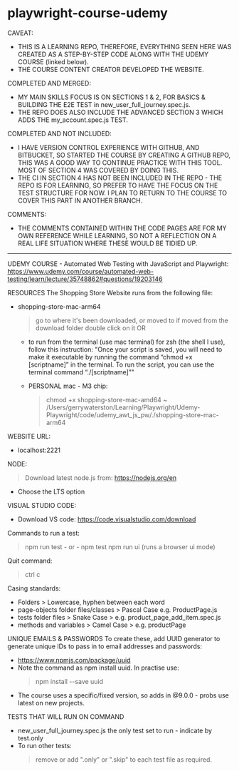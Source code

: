 # playwright-course-udemy
CAVEAT:
- THIS IS A LEARNING REPO, THEREFORE, EVERYTHING SEEN HERE WAS CREATED AS A STEP-BY-STEP CODE ALONG WITH THE UDEMY COURSE (linked below).
- THE COURSE CONTENT CREATOR DEVELOPED THE WEBSITE.

COMPLETED AND MERGED:
- MY MAIN SKILLS FOCUS IS ON SECTIONS 1 & 2, FOR BASICS & BUILDING THE E2E TEST in new_user_full_journey.spec.js.
- THE REPO DOES ALSO INCLUDE THE ADVANCED SECTION 3 WHICH ADDS THE my_account.spec.js TEST. 

COMPLETED AND NOT INCLUDED:
- I HAVE VERSION CONTROL EXPERIENCE WITH GITHUB, AND BITBUCKET, SO STARTED THE COURSE BY CREATING A GITHUB REPO, THIS WAS A GOOD WAY TO CONTINUE PRACTICE WITH THIS TOOL. MOST OF SECTION 4 WAS COVERED BY DOING THIS.
- THE CI IN SECTION 4 HAS NOT BEEN INCLUDED IN THE REPO - THE REPO IS FOR LEARNING, SO PREFER TO HAVE THE FOCUS ON THE TEST STRUCTURE FOR NOW. I PLAN TO RETURN TO THE COURSE TO COVER THIS PART IN ANOTHER BRANCH.

COMMENTS:
- THE COMMENTS CONTAINED WITHIN THE CODE PAGES ARE FOR MY OWN REFERENCE WHILE LEARNING, SO NOT A REFLECTION ON A REAL LIFE SITUATION WHERE THESE WOULD BE TIDIED UP.
-------

UDEMY COURSE - Automated Web Testing with JavaScript and Playwright:
https://www.udemy.com/course/automated-web-testing/learn/lecture/35748862#questions/19203146


RESOURCES
The Shopping Store Website runs from the following file:

- shopping-store-mac-arm64

  > go to where it's been downloaded, or moved to if moved from the download folder
  > double click on it
  > OR

  - to run from the terminal (use mac terminal) for zsh (the shell I use), follow this instruction:
    "Once your script is saved, you will need to make it executable by running the command “chmod +x [scriptname]” in the terminal. To run the script, you can use the terminal command “./[scriptname]”"



  - PERSONAL mac - M3 chip:
    > chmod +x shopping-store-mac-amd64
    > ~ /Users/gerrywaterston/Learning/Playwright/Udemy-Playwright/code/udemy_awt_js_pw/./shopping-store-mac-arm64

WEBSITE URL:

- localhost:2221

NODE:

> Download latest node.js from: https://nodejs.org/en

- Choose the LTS option

VISUAL STUDIO CODE:

- Download VS code: https://code.visualstudio.com/download

Commands to run a test:

> npm run test - or - npm test
> npm run ui
(runs a browser ui mode)

Quit command:

> ctrl c

Casing standards:

- Folders > Lowercase, hyphen between each word
- page-objects folder files/classes > Pascal Case e.g. ProductPage.js
- tests folder files > Snake Case > e.g. product_page_add_item.spec.js
- methods and variables > Camel Case > e.g. productPage

UNIQUE EMAILS & PASSWORDS
To create these, add UUID generator to generate unique IDs to pass in to email addresses and passwords:

- https://www.npmjs.com/package/uuid
- Note the command as npm install uuid. In practise use:
  > npm install --save uuid
- The course uses a specific/fixed version, so adds in @9.0.0 - probs use latest on new projects.

TESTS THAT WILL RUN ON COMMAND
- new_user_full_journey.spec.js the only test set to run - indicate by test.only
- To run other tests:
  > remove or add ".only" or ".skip" to each test file as required.
